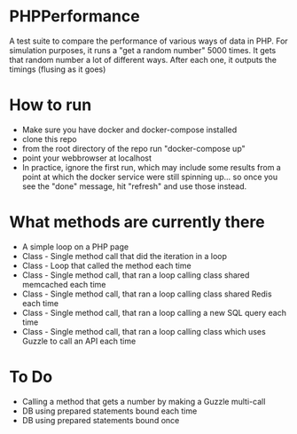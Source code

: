 # PHPPerformance
A test suite to compare the performance of various ways of data in PHP.
For simulation purposes, it runs a "get a random number" 5000 times.
It gets that random number a lot of different ways. After each one, it outputs the timings (flusing as it goes)


# How to run

- Make sure you have docker and docker-compose installed
- clone this repo
- from the root directory of the repo run "docker-compose up"
- point your webbrowser at localhost
- In practice, ignore the first run, which may include some results from a point at which the docker service were still spinning up... so once you see the "done" message, hit "refresh" and use those instead.


# What methods are currently there

- A simple loop on a PHP page
- Class - Single method call that did the iteration in a loop
- Class - Loop that called the method each time
- Class - Single method call, that ran a loop calling class shared memcached each time
- Class - Single method call, that ran a loop calling class shared Redis each time
- Class - Single method call, that ran a loop calling a new SQL query each time
- Class - Single method call, that ran a loop calling class which uses Guzzle to call an API each time


# To Do

- Calling a method that gets a number by making a Guzzle multi-call
- DB using prepared statements bound each time
- DB using prepared statements bound once
